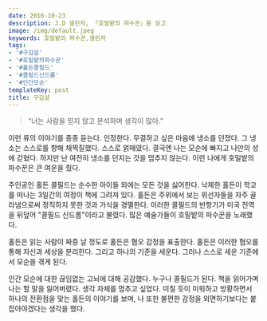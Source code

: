 ```yaml
---
date: 2016-10-23
description: J.D 샐린저, 『호밀밭의 파수꾼』을 읽고
image: /img/default.jpeg
keywords: 호밀밭의 파수꾼,셀린저
tags:
- '#구김살'
- '#호밀밭의파수꾼'
- '#홀든콜필드'
- '#콜필드신드롬'
- '#인간모순'
templateKey: post
title: 구김살
---
```


>“너는 사람을 믿지 않고 분석하며 생각이 많아.”

이런 류의 이야기를 종종 듣는다. 인정한다. 무결하고 싶은 마음에 냉소를 던졌다. 그 냉소는 스스로를 향해 채찍질했다. 스스로 얽매였다. 결국엔 나는 모순에 빠지고 나만의 성에 갇혔다. 하지만 난 여전히 냉소를 던지는 것을 멈추지 않는다. 이런 나에게 호밀밭의 파수꾼은 큰 여운을 줬다.

주인공인 홀든 콜필드는 순수한 아이들 외에는 모든 것을 싫어한다. 낙제한 홀든이 학교를 떠나는 3일간의 여정이 책에 그려져 있다. 홀든은 주위에서 보는 위선자들을 자주 골라냄으로써 정직하지 못한 것과 가식을 경멸한다. 이러한 콜필드의 반항기가 미국 전역을 뒤덮어 "콜필드 신드롬"이라고 불렸다. 많은 예술가들이 호밀밭의 파수꾼을 노래했다.

홀든은 읽는 사람이 짜증 날 정도로 홀든은 혐오 감정을 표출한다. 홀든은 이러한 혐오를 통해 자신과 세상을 분리한다. 그리고 하나의 기준을 세운다. 그러나 스스로 세운 기준에서 모순을 겪게 된다.

인간 모순에 대한 끊임없는 고뇌에 대해 공감했다. 누구나 콜필드가 된다. 책을 읽어가며 나는 할 말을 잃어버렸다. 생각 자체를 멈추고 싶었다. 미칠 듯이 미워하고 방황하면서 하나의 전환점을 맞는 홀든의 이야기를 보며, 나 또한 불편한 감정을 외면하기보다는 붙잡아야겠다는 생각을 했다.
